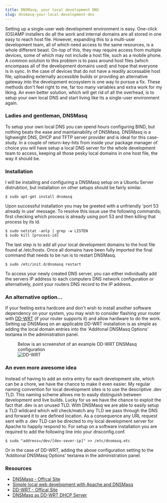 ```yaml
---
title: DNSMasq, your local development DNS
slug: dnsmasq-your-local-development-dns
---
```


Setting up a single-user web development environment is easy.
One-click (OS)AMP installers do all the work and internal domains are all stored in one easy to reach host file.
However, expanding this to a multi-user development team, all of which need access to the same resources, is a whole different beast.
On-top of this, they may require access from multiple devices, some of which may not include a host file, such as a mobile phone.
A common solution to this problem is to pass around host files (which encompass all of the development domains used) and hope that everyone is in sync.
In the case of devices that do not have a readily accessable host file, uploading externally accessible builds or providing an alternative gateway into the development ecosystem is one way to pursue a fix.
These methods don't feel right to me, far too many variables and extra work for my liking.
An even better solution, which will get rid of all the overhead, is to setup your own local DNS and start living like its a single-user environment again.

### Ladies and gentleman, DNSMasq

To setup your own local DNS you can spend hours configuring BIND, but nothing beats the ease and maintainability of DNSMasq.
DNSMasq is a lighweight DNS, DHCP and TFTP server provider and is ideal for this case-study.
In a couple of return-key-hits from inside your package manager of choice you will have setup a local DNS server for the whole development team to access, keeping all those pesky local domains in one host file, the way it should be.

### Installation

I will be installing and configuring a DNSMasq setup on a Ubuntu Server distrubtion, but installation on other setups should be fairly similar.

    $ sudo apt-get install dnsmasq

Upon successful installation you may be greeted with a unfriendly 'port 53 already in use' message.
To resolve this issue use the following commands; first checking which process is already using port 53 and then killing that process by its id.

    $ sudo netstat -anlp | grep -w LISTEN
    $ sudo kill [process-id]

The last step is to add all your local development domains to the host file found at <span class="snippet">/etc/hosts</span>.
Once all domains have been fully imported the final command that needs to be run is to restart DNSMasq.

    $ sudo /etc/init.d/dnsmasq restart

To access your newly created DNS server, you can either individually add the servers IP address to each computers DNS network configuration or alternatively, point your routers DNS record to the IP address.

### An alternative option...

If your feeling extra hardcore and don't wish to install another software dependency on your system, you may wish to consider flashing your router with [DD-WRT](http://www.dd-wrt.com/) (if your router supports it) and allow hardware to do the work.
Setting up DNSMasq on an applicable DD-WRT installation is as simple as adding the local domain entries into the 'Additonal DNSMasq Options' textarea in the administration panel.

<figure>
    <figcaption>Below is an screenshot of an example DD-WRT DNSMasq configuration</figcaption>
    <img src="/assets/dnsmasq-your-local-development-dns/dd-wrt.png" alt="DD-WRT" />
</figure>

### An even more awesome idea

Instead of having to add an extra entry for each development site, which can be a chore, we have the chance to make it even easier.
My regular naming convention for local development sites is to use the descriptive <span class="snippet">.dev</span> TLD.
This naming scheme allows me to easily distinguish between development and live builds.
Lucky for us we have the chance to exploit the fact that <span class="snippet">.dev</span> is an unused TLD.
With DNSMasq we are able to easily setup a TLD wildcard which will check/match any TLD we pass through the DNS and forward it to are defined location.
As a consequence any URL request sent with a <span class="snippet">.dev</span> TLD can be directed to my local development server for Apache to happily respond to.
For setup on a software installation you are required to add the following line into your <span class="snippet">dnsconfig.conf</span>.

    $ sudo "address=/dev/[dev-sever-ip]" >> /etc/dnsmasq.etc

Or in the case of DD-WRT, adding the above configuration setting to the 'Additonal DNSMasq Options' textarea in the administration panel.

### Resources

* [DNSMasq - Offical Site](http://www.thekelleys.org.uk/dnsmasq/doc.html)
* [Simple local web development with Apache and DNSMasq](http://davidwinter.me/articles/2011/06/18/simple-local-web-development-with-apache-and-dnsmasq/)
* [DD-WRT - Offical Site](http://www.dd-wrt.com/site/index)
* [DNSMasq as DD-WRT DHCP Server](http://www.dd-wrt.com/wiki/index.php/DNSMasq_as_DHCP_server)
